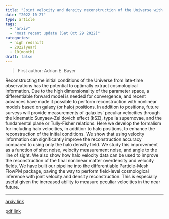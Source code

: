 ```yaml
---
title: "Joint velocity and density reconstruction of the Universe with nonlinear differentiable forward modeling"
date: "2022-10-27"
type: article
tags:
  - "arxiv"
  - "most recent update (Sat Oct 29 2022)"
categories:
  - high redshift
  - 2022(year)
  - 10(month)
draft: false
---
```


> First author: Adrian E. Bayer

 Reconstructing the initial conditions of the Universe from late-time
observations has the potential to optimally extract cosmological information.
Due to the high dimensionality of the parameter space, a differentiable forward
model is needed for convergence, and recent advances have made it possible to
perform reconstruction with nonlinear models based on galaxy (or halo)
positions. In addition to positions, future surveys will provide measurements
of galaxies' peculiar velocities through the kinematic Sunyaev-Zel'dovich
effect (kSZ), type Ia supernovae, and the fundamental plane or Tully-Fisher
relations. Here we develop the formalism for including halo velocities, in
addition to halo positions, to enhance the reconstruction of the initial
conditions. We show that using velocity information can significantly improve
the reconstruction accuracy compared to using only the halo density field. We
study this improvement as a function of shot noise, velocity measurement noise,
and angle to the line of sight. We also show how halo velocity data can be used
to improve the reconstruction of the final nonlinear matter overdensity and
velocity fields. We have built our pipeline into the differentiable
Particle-Mesh FlowPM package, paving the way to perform field-level
cosmological inference with joint velocity and density reconstruction. This is
especially useful given the increased ability to measure peculiar velocities in
the near future.

---
[arxiv link](http://arxiv.org/abs/2210.15649v1)

[pdf link](http://arxiv.org/pdf/2210.15649v1)